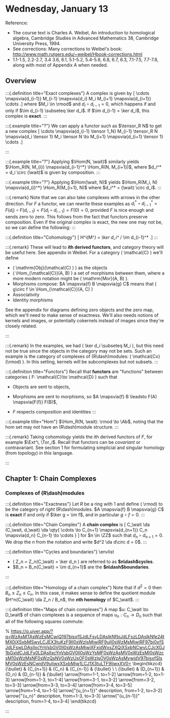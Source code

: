 # Wednesday, January 13

Reference:

- The course text is Charles A. Weibel, An introduction to homological algebra, Cambridge Studies in Advanced Mathematics 38, Cambridge University Press, 1994.
 - See corrections: Many corrections to Weibel's book: <http://www.math.rutgers.edu/~weibel/Hbook-corrections.html>
- 1.1-1.5, 2.2-2.7, 3.4 3.6, 6.1, 5.1-5.2, 5.4-5.8, 6.8, 6.7, 6.3, 7.1-7.5, 7.7-7.8, along with most of Appendix A when needed.

## Overview



:::{.definition title="Exact complexes"}
A complex is given by
\[
\cdots \mapsvia{d_{i-1}} M_{i-1} \mapsvia{d_i} M_i M_{i+1} \mapsvia{d_{i+1}} \cdots
.\]
where $M_i \in \rmod$ and $d_i \circ d_{i-1} = 0$, which happens if and only if $\im d_{i-1} \subseteq \ker d_i$.
If $\im d_{i-1} = \ker d_i$, this complex is **exact**.
:::

:::{.example title="?"}
We can apply a functor such as $\tensor_R N$ to get a new complex 
\[
\cdots \mapsvia{d_{i-1} \tensor 1_N} M_{i-1} \tensor_R N \mapsvia{d_i \tensor 1} M_i \tensor N  \to M_{i+1} \mapsvia{d_{i+1} \tensor 1} \cdots
.\]

:::

:::{.example title="?"}
Applying $\Hom(N, \wait)$ similarly yields $\Hom_R(N, M_{i}) \mapsvia{d_{i-1}^*} \Hom_R(N, M_{i+1})$, where $d_i^* = d_i \circ (\wait)$ is given by composition.
:::

:::{.example title="?"}
Applying $\Hom(\wait, N)$ yields $\Hom_R(M_i, N) \mapsvia{d_{i}^*} \Hom_R(M_{i+1}, N)$ where $d_i^* = (\wait) \circ d_i$.
:::

:::{.remark}
Note that we can also take complexes with arrows in the other direction.
For $F$ a functor, we can rewrite these examples as $d_i^* \circ d_{i-1}^* = F(d_i) \circ F(d_{i-1}) = F(d_i \circ d_{i-1}) = F(0) = 0$, provided $F$ is nice enough and sends zero to zero.
This follows from the fact that functors preserve composition.
Even if the original complex is exact, the new one may not be, so we can define the following:
:::

:::{.definition title="Cohomology"}
\[
H^i(M^*) = \ker d_i^* / \im d_{i-1}^*
.\]
:::

:::{.remark}
These will lead to **$i$th derived functors**, and category theory will be useful here.
See appendix in Weibel.
For a category \( \mathcal{C}  \) we'll define 

- \( \mathrm{Obj}(\mathcal{C} ) \) as the objects 
- \( \Hom_{\mathcal{C}}(A, B)  \) a set of morphisms between them, where a more modern notation might be \( \mathrm{Mor}(A, B)  \).
- Morphisms compose: $A \mapsvia{f} B \mapsvia{g} C$ means that \( g\circ f \in \Hom_{\mathcal{C}}(A, C)  \) 
- Associativity
- Identity morphisms

See the appendix for diagrams defining zero objects and the zero map, which we'll need to make sense of exactness.
We'll also needs notions of kernels and images, or potentially cokernels instead of images since they're closely related.

:::

:::{.remark}
In the examples, we had \( \ker d_i \subseteq  M_i \), but this need not be true since the objects in the category may not be sets.
Such an example is the category of complexes of \(R\dash\)modules: \( \mathcal{Cx}(\rmod) \).
In this setting, kernels will be subcomplexes but not subsets.
:::

:::{.definition title="Functors"}
Recall that **functors** are "functions" between categories \( F: \mathcal{C}\to \mathcal{D}   \) such that 

- Objects are sent to objects, 

- Morphisms are sent to morphisms, so $A \mapsvia{f} B \leadsto F(A) \mapsvia{F(f)} F(B)$, 

- $F$ respects composition and identities
:::

:::{.example title="Hom"}
$\Hom_R(N, \wait): \rmod \to \Ab$, noting that the hom set may not have an \(R\dash\)module structure.
:::

:::{.remark}
Taking cohomology yields the $i$th derived functors of $F$, for example $\Ext^i, \Tor_i$.
Recall that functors can be *covariant* or contravariant.
See section 1 for formulating simplicial and singular homology (from topology) in this language. 

:::

## Chapter 1: Chain Complexes

### Complexes of \(R\dash\)modules



:::{.definition title="Exactness"}
Let $R$ be a ring with 1 and define \( \rmod\) to be the category of *right* \(R\dash\)modules.
$A \mapsvia{f} B \mapsvia{g} C$ is **exact** if and only if $\ker g = \im f$, and in particular $g\circ f = 0$.
:::


:::{.definition title="Chain Complex"}
A **chain complex** is
\[
C_\wait \da (C_\wait, d_\wait) \da \qty{ \cdots \to C_{n+1} \mapsvia{d_{n+1}} C_n \mapsvia{d_n} C_{n-1} \to \cdots }
\]
for $n \in \ZZ$ such that $d_n \circ d_{n+1} = 0$.
We drop the $n$ from the notation and write $d^2 \da d\circ d = 0$.
:::


:::{.definition title="Cycles and boundaries"}
\envlist

- \( Z_n = Z_n(C_\wait) = \ker d_n \) are referred to as **$n\dash$cycles**.
- $B_n = B_n(C_\wait) = \im d_{n+1}$ are the **$n\dash$boundaries**.

:::


:::{.definition title="Homology of a chain complex"}
Note that if $d^2 = 0$ then $B_n \leq Z_n \leq C_n$.
In this case, it makes sense to define the quotient module $H^n(C_\wait) \da Z_n / B_n$, the **$n$th homology** of $C_\wait$.
:::



:::{.definition title="Maps of chain complexes"}
A map $u: C_\wait \to D_\wait$ of chain complexes is a sequence of maps $u_n: C_n \to D_n$ such that all of the following squares commute:

% https://q.uiver.app/?q=WzAsMTAsWzEsMCwiQ197bisxfSJdLFsyLDAsIkNfbiJdLFszLDAsIkNfe24tMX0iXSxbMSwyLCJEX3tuKzF9Il0sWzIsMiwiRF9uIl0sWzMsMiwiRF97bi0xfSJdLFswLDAsIlxcYnVsbGV0Il0sWzAsMiwiXFxidWxsZXQiXSxbNCwyLCJcXGJ1bGxldCJdLFs0LDAsIlxcYnVsbGV0Il0sWzYsMF0sWzAsMV0sWzEsMl0sWzcsM10sWzMsNF0sWzQsNV0sWzUsOF0sWzIsOV0sWzAsMywidV97bisxfSIsMV0sWzEsNCwidV9uIiwxXSxbMiw1LCJ1X3tuLTF9IiwxXV0=
\begin{tikzcd}
	{\bullet} & {C_{n+1}} & {C_n} & {C_{n-1}} & {\bullet} \\
	\\
	{\bullet} & {D_{n+1}} & {D_n} & {D_{n-1}} & {\bullet}
	\arrow[from=1-1, to=1-2]
	\arrow[from=1-2, to=1-3]
	\arrow[from=1-3, to=1-4]
	\arrow[from=3-1, to=3-2]
	\arrow[from=3-2, to=3-3]
	\arrow[from=3-3, to=3-4]
	\arrow[from=3-4, to=3-5]
	\arrow[from=1-4, to=1-5]
	\arrow["{u_{n+1}}" description, from=1-2, to=3-2]
	\arrow["{u_n}" description, from=1-3, to=3-3]
	\arrow["{u_{n-1}}" description, from=1-4, to=3-4]
\end{tikzcd}

:::












